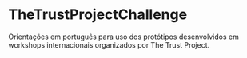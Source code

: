# TheTrustProjectChallenge
Orientações em português para uso dos protótipos desenvolvidos em workshops internacionais organizados por The Trust Project.
